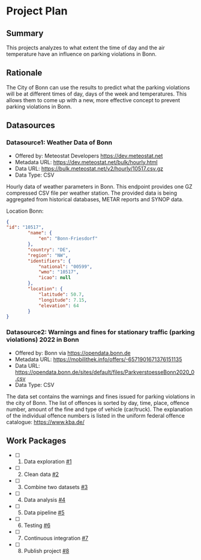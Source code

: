 # Project Plan

## Summary

This projects analyzes to what extent the time of day and the air temperature have an influence on parking violations in Bonn.

## Rationale

The City of Bonn can use the results to predict what the parking violations will be at different times of day, days of the week and temperatures. This allows them to come up with a new, more effective concept to prevent parking violations in Bonn.

## Datasources

### Datasource1: Weather Data of Bonn
* Offered by: Meteostat Developers https://dev.meteostat.net
* Metadata URL:  https://dev.meteostat.net/bulk/hourly.html
* Data URL: https://bulk.meteostat.net/v2/hourly/10517.csv.gz
* Data Type: CSV

Hourly data of weather parameters in Bonn. This endpoint provides one GZ compressed CSV file per weather station. The provided data is being aggregated from historical databases, METAR reports and SYNOP data.

Location Bonn:

```json
{
"id": "10517",
        "name": {
            "en": "Bonn-Friesdorf"
        },
        "country": "DE",
        "region": "NW",
        "identifiers": {
            "national": "00599",
            "wmo": "10517",
            "icao": null
        },
        "location": {
            "latitude": 50.7,
            "longitude": 7.15,
            "elevation": 64
        }
}
```


### Datasource2: Warnings and fines for stationary traffic (parking violations) 2022 in Bonn
* Offered by: Bonn via https://opendata.bonn.de
* Metadata URL: https://mobilithek.info/offers/-6571901671376151135
* Data URL: https://opendata.bonn.de/sites/default/files/ParkverstoesseBonn2020_0.csv
* Data Type: CSV

The data set contains the warnings and fines issued for parking violations in the city of Bonn. The list of offences is sorted by day, time, place, offence number, amount of the fine and type of vehicle (car/truck). The explanation of the individual offence numbers is listed in the uniform federal offence catalogue: https://www.kba.de/


## Work Packages

- [ ] 1. Data exploration [#1][i1]
- [ ] 2. Clean data [#2][i2]
- [ ] 3. Combine two datasets [#3][i3]
- [ ] 4. Data analysis [#4][i4]
- [ ] 5. Data pipeline [#5][i5]
- [ ] 6. Testing [#6][i6]
- [ ] 7. Continuous integration [#7][i7]
- [ ] 8. Publish project [#8][i8]

[i1]: https://github.com/jackDS008/2023-amse-template/issues/1
[i2]: https://github.com/jackDS008/2023-amse-template/issues/2
[i3]: https://github.com/jackDS008/2023-amse-template/issues/3
[i4]: https://github.com/jackDS008/2023-amse-template/issues/4
[i5]: https://github.com/jackDS008/2023-amse-template/issues/5
[i6]: https://github.com/jackDS008/2023-amse-template/issues/6
[i7]: https://github.com/jackDS008/2023-amse-template/issues/7
[i8]: https://github.com/jackDS008/2023-amse-template/issues/8
